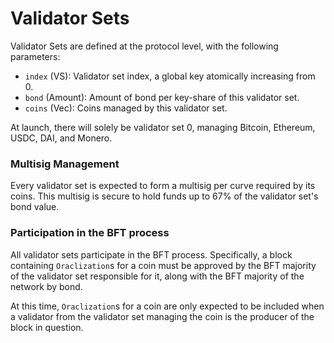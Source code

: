 # Validator Sets

Validator Sets are defined at the protocol level, with the following parameters:

  - `index` (VS):        Validator set index, a global key atomically increasing
from 0.
  - `bond`  (Amount):    Amount of bond per key-share of this validator set.
  - `coins` (Vec<Coin>): Coins managed by this validator set.

At launch, there will solely be validator set 0, managing Bitcoin, Ethereum,
USDC, DAI, and Monero.

### Multisig Management

Every validator set is expected to form a multisig per curve required by its
coins. This multisig is secure to hold funds up to 67% of the validator set's
bond value.

### Participation in the BFT process

All validator sets participate in the BFT process. Specifically, a block
containing `Oraclization`s for a coin must be approved by the BFT majority of
the validator set responsible for it, along with the BFT majority of the network
by bond.

At this time, `Oraclization`s for a coin are only expected to be included when a
validator from the validator set managing the coin is the producer of the block
in question.
